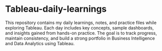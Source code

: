 # Tableau-daily-learnings
This repository contains my daily learnings, notes, and practice files while exploring Tableau. Each day includes key concepts, sample dashboards, and insights gained from hands-on practice. The goal is to track progress, maintain consistency, and build a strong portfolio in Business Intelligence and Data Analytics using Tableau.
